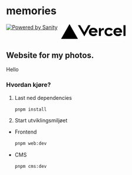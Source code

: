 # memories
<div aling="center" style="display: flex;gap: 10px; margin: 10px auto;">
  <a href="https://sanity.io" target="_blank" rel="noopener">
    <img src="https://cdn.sanity.io/images/3do82whm/next/51af00784c5addcf63ae7f0c416756acca7e63ac-353x71.svg?dl=sanity-logo.svg" width="180" alt="Powered by Sanity" />
  </a>

  <a href="https://vercel.com/?utm_source=echo-webkom&utm_campaign=oss" target="_blank" rel="noopener">
    <img src="apps/web/public/vercel.svg" width="175" alt="Powered by Vercel" />
  </a>
</div>

## Website for my photos.
Hello

### Hvordan kjøre?

1. Last ned dependencies 
    ```sh
    pnpm install
    ```

2. Start utviklingsmiljøet
  * Frontend 
      ```sh
      pnpm web:dev
      ```
  * CMS 
      ```sh
      pnpm cms:dev
      ```

